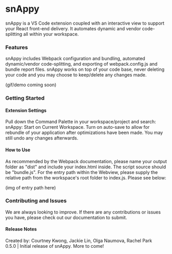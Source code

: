 # snAppy

snAppy is a VS Code extension coupled with an interactive view to support your React front-end delivery. It automates dynamic and vendor code-splitting all within your workspace.  

### Features

snAppy includes Webpack configuration and bundling, automated dynamic/vendor code-splitting, and exporting of webpack.config.js and bundle report files. snAppy works on top of your code base, never deleting your code and you may choose to keep/delete any changes made. 

(gif/demo coming soon)

### Getting Started

#### Extension Settings

Pull down the Command Palette in your workspace/project and search: snAppy: Start on Current Workspace. Turn on auto-save to allow for rebundle of your application after optimizations have been made. You may still undo any changes afterwards. 

#### How to Use

As recommended by the Webpack documentation, please name your output folder as "dist" and include your index.html inside. The script source should be "bundle.js". For the entry path within the Webview, please supply the relative path from the workspace's root folder to index.js. Please see below: 

(img of entry path here)

### Contributing and Issues
We are always looking to improve. If there are any contributions or issues you have, please check out our documentation to submit. 

#### Release Notes
Created by: Courtney Kwong, Jackie Lin, Olga Naumova, Rachel Park
<br>0.5.0 | Initial release of snAppy. More to come! 

